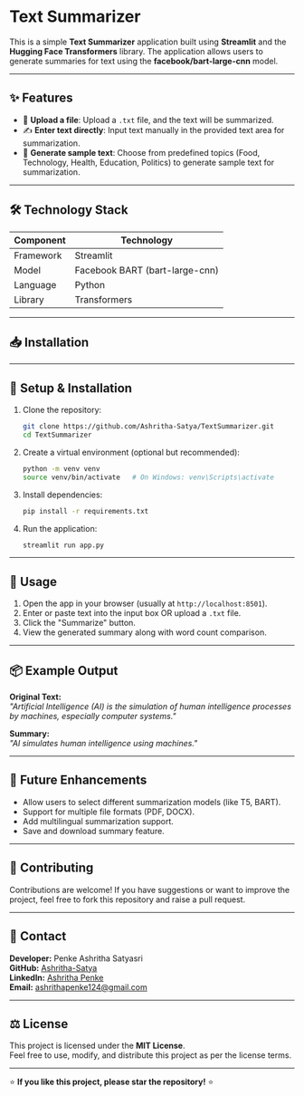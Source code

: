 # Text Summarizer
This is a simple **Text Summarizer** application built using **Streamlit** and the **Hugging Face Transformers** library. The application allows users to generate summaries for text using the **facebook/bart-large-cnn** model.

---

## ✨ Features

- 📄 **Upload a file**: Upload a `.txt` file, and the text will be summarized.
- ✍️ **Enter text directly**: Input text manually in the provided text area for summarization.
- 🔄 **Generate sample text**: Choose from predefined topics (Food, Technology, Health, Education, Politics) to generate sample text for summarization.

---

## 🛠️ Technology Stack

| Component   | Technology               |
|--------------|------------------|
| Framework   | Streamlit               |
| Model         | Facebook BART (bart-large-cnn) |
| Language    | Python                  |
| Library         | Transformers            |

---

## 📥 Installation

---

## 🔧 Setup & Installation

1. Clone the repository:
    ```bash
    git clone https://github.com/Ashritha-Satya/TextSummarizer.git
    cd TextSummarizer
    ```

2. Create a virtual environment (optional but recommended):
    ```bash
    python -m venv venv
    source venv/bin/activate   # On Windows: venv\Scripts\activate
    ```

3. Install dependencies:
    ```bash
    pip install -r requirements.txt
    ```

4. Run the application:
    ```bash
    streamlit run app.py
    ```

---

## 📜 Usage

1. Open the app in your browser (usually at `http://localhost:8501`).
2. Enter or paste text into the input box OR upload a `.txt` file.
3. Click the "Summarize" button.
4. View the generated summary along with word count comparison.

---

## 📦 Example Output

**Original Text:**  
*"Artificial Intelligence (AI) is the simulation of human intelligence processes by machines, especially computer systems."*

**Summary:**  
*"AI simulates human intelligence using machines."*

---

## 🏅 Future Enhancements

- Allow users to select different summarization models (like T5, BART).
- Support for multiple file formats (PDF, DOCX).
- Add multilingual summarization support.
- Save and download summary feature.

---

## 🤝 Contributing

Contributions are welcome! If you have suggestions or want to improve the project, feel free to fork this repository and raise a pull request.

---

## 📧 Contact

**Developer:** Penke Ashritha Satyasri  
**GitHub:** [Ashritha-Satya](https://github.com/Ashritha-Satya)  
**LinkedIn:** [Ashritha Penke](https://www.linkedin.com/in/ashritha-penke-385560259)  
**Email:** ashrithapenke124@gmail.com

---

## ⚖️ License

This project is licensed under the **MIT License**.  
Feel free to use, modify, and distribute this project as per the license terms.

---

⭐ **If you like this project, please star the repository!** ⭐
